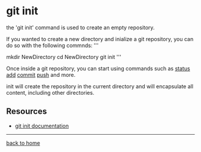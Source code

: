 # git init
the 'git init' command is used to create an empty repository.

If you wanted to create a new directory and inialize a git repository, you can do so with the following commnds:
'''

mkdir NewDirectory
cd NewDirectory
git init
'''

Once inside a git repository, you can start using commands such as
[status](./status.md)
[add](./add.md)
[commit](./commit.md)
[push](./push.md)
and more.

init will create the repository in the current directory and will encapsulate all content, including other directories.

## Resources 

- [git init documentation](Https://git-scm.com/docs/git-init)

---

[back to home](../readme.md)